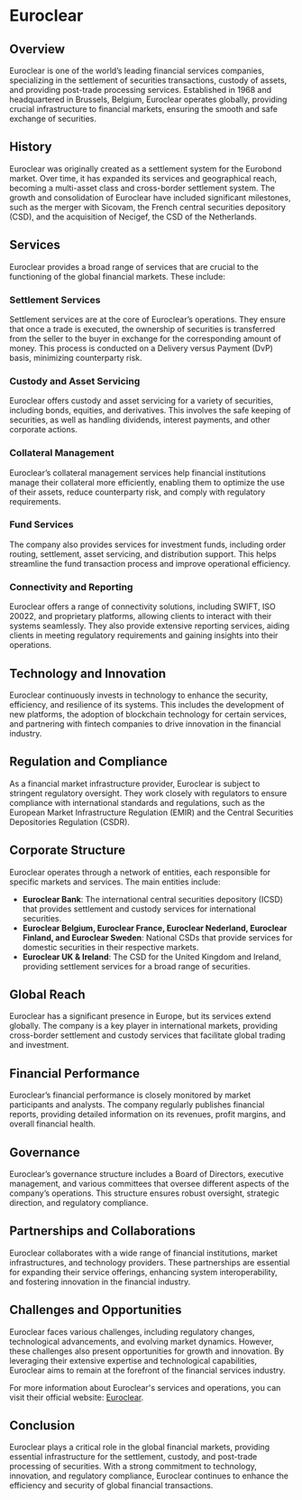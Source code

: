 # Euroclear

## Overview

Euroclear is one of the world’s leading financial services companies, specializing in the settlement of securities transactions, custody of assets, and providing post-trade processing services. Established in 1968 and headquartered in Brussels, Belgium, Euroclear operates globally, providing crucial infrastructure to financial markets, ensuring the smooth and safe exchange of securities.

## History

Euroclear was originally created as a settlement system for the Eurobond market. Over time, it has expanded its services and geographical reach, becoming a multi-asset class and cross-border settlement system. The growth and consolidation of Euroclear have included significant milestones, such as the merger with Sicovam, the French central securities depository (CSD), and the acquisition of Necigef, the CSD of the Netherlands.

## Services

Euroclear provides a broad range of services that are crucial to the functioning of the global financial markets. These include:

### Settlement Services

Settlement services are at the core of Euroclear’s operations. They ensure that once a trade is executed, the ownership of securities is transferred from the seller to the buyer in exchange for the corresponding amount of money. This process is conducted on a Delivery versus Payment (DvP) basis, minimizing counterparty risk.

### Custody and Asset Servicing

Euroclear offers custody and asset servicing for a variety of securities, including bonds, equities, and derivatives. This involves the safe keeping of securities, as well as handling dividends, interest payments, and other corporate actions.

### Collateral Management

Euroclear’s collateral management services help financial institutions manage their collateral more efficiently, enabling them to optimize the use of their assets, reduce counterparty risk, and comply with regulatory requirements.

### Fund Services

The company also provides services for investment funds, including order routing, settlement, asset servicing, and distribution support. This helps streamline the fund transaction process and improve operational efficiency.

### Connectivity and Reporting

Euroclear offers a range of connectivity solutions, including SWIFT, ISO 20022, and proprietary platforms, allowing clients to interact with their systems seamlessly. They also provide extensive reporting services, aiding clients in meeting regulatory requirements and gaining insights into their operations.

## Technology and Innovation

Euroclear continuously invests in technology to enhance the security, efficiency, and resilience of its systems. This includes the development of new platforms, the adoption of blockchain technology for certain services, and partnering with fintech companies to drive innovation in the financial industry.

## Regulation and Compliance

As a financial market infrastructure provider, Euroclear is subject to stringent regulatory oversight. They work closely with regulators to ensure compliance with international standards and regulations, such as the European Market Infrastructure Regulation (EMIR) and the Central Securities Depositories Regulation (CSDR).

## Corporate Structure

Euroclear operates through a network of entities, each responsible for specific markets and services. The main entities include:

- **Euroclear Bank**: The international central securities depository (ICSD) that provides settlement and custody services for international securities.
- **Euroclear Belgium, Euroclear France, Euroclear Nederland, Euroclear Finland, and Euroclear Sweden**: National CSDs that provide services for domestic securities in their respective markets.
- **Euroclear UK & Ireland**: The CSD for the United Kingdom and Ireland, providing settlement services for a broad range of securities.

## Global Reach

Euroclear has a significant presence in Europe, but its services extend globally. The company is a key player in international markets, providing cross-border settlement and custody services that facilitate global trading and investment.

## Financial Performance

Euroclear’s financial performance is closely monitored by market participants and analysts. The company regularly publishes financial reports, providing detailed information on its revenues, profit margins, and overall financial health.

## Governance

Euroclear’s governance structure includes a Board of Directors, executive management, and various committees that oversee different aspects of the company’s operations. This structure ensures robust oversight, strategic direction, and regulatory compliance.

## Partnerships and Collaborations

Euroclear collaborates with a wide range of financial institutions, market infrastructures, and technology providers. These partnerships are essential for expanding their service offerings, enhancing system interoperability, and fostering innovation in the financial industry.

## Challenges and Opportunities

Euroclear faces various challenges, including regulatory changes, technological advancements, and evolving market dynamics. However, these challenges also present opportunities for growth and innovation. By leveraging their extensive expertise and technological capabilities, Euroclear aims to remain at the forefront of the financial services industry.

For more information about Euroclear's services and operations, you can visit their official website: [Euroclear](https://www.euroclear.com).

## Conclusion

Euroclear plays a critical role in the global financial markets, providing essential infrastructure for the settlement, custody, and post-trade processing of securities. With a strong commitment to technology, innovation, and regulatory compliance, Euroclear continues to enhance the efficiency and security of global financial transactions.
